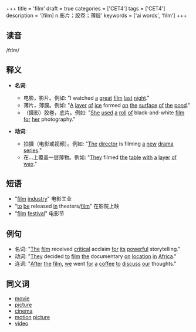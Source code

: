 +++
title = 'film'
draft = true
categories = ['CET4']
tags = ['CET4']
description = '[film] n.影片；胶卷；薄层'
keywords = ['ai words', 'film']
+++

## 读音
/fɪlm/

## 释义
- **名词**:
  - 电影，影片。例如: "I watched [a](/zh/post/a/) [great](/zh/post/great/) [film](/zh/post/film/) [last](/zh/post/last/) [night](/zh/post/night/)."
  - 薄片，薄膜。例如: "[A](/zh/post/a/) [layer](/zh/post/layer/) [of](/zh/post/of/) [ice](/zh/post/ice/) formed [on](/zh/post/on/) [the](/zh/post/the/) [surface](/zh/post/surface/) [of](/zh/post/of/) [the](/zh/post/the/) [pond](/zh/post/pond/)."
  - （摄影）胶卷，底片。例如: "[She](/zh/post/she/) [used](/zh/post/used/) [a](/zh/post/a/) [roll](/zh/post/roll/) [of](/zh/post/of/) black-and-white [film](/zh/post/film/) [for](/zh/post/for/) [her](/zh/post/her/) photography."

- **动词**:
  - 拍摄（电影或视频）。例如: "[The](/zh/post/the/) [director](/zh/post/director/) is filming [a](/zh/post/a/) [new](/zh/post/new/) [drama](/zh/post/drama/) [series](/zh/post/series/)."
  - 在…上覆盖一层薄物。例如: "[They](/zh/post/they/) filmed [the](/zh/post/the/) [table](/zh/post/table/) [with](/zh/post/with/) [a](/zh/post/a/) [layer](/zh/post/layer/) [of](/zh/post/of/) [wax](/zh/post/wax/)."

## 短语
- "[film](/zh/post/film/) [industry](/zh/post/industry/)" 电影工业
- "[to](/zh/post/to/) [be](/zh/post/be/) released [in](/zh/post/in/) theaters/[film](/zh/post/film/)" 在影院上映
- "[film](/zh/post/film/) [festival](/zh/post/festival/)" 电影节

## 例句
- 名词: "[The](/zh/post/the/) [film](/zh/post/film/) received [critical](/zh/post/critical/) acclaim [for](/zh/post/for/) [its](/zh/post/its/) [powerful](/zh/post/powerful/) storytelling."
- 动词: "[They](/zh/post/they/) decided [to](/zh/post/to/) [film](/zh/post/film/) [the](/zh/post/the/) documentary [on](/zh/post/on/) [location](/zh/post/location/) [in](/zh/post/in/) [Africa](/zh/post/africa/)."
- 连词: "[After](/zh/post/after/) [the](/zh/post/the/) [film](/zh/post/film/), [we](/zh/post/we/) went [for](/zh/post/for/) [a](/zh/post/a/) [coffee](/zh/post/coffee/) [to](/zh/post/to/) [discuss](/zh/post/discuss/) [our](/zh/post/our/) thoughts."

## 同义词
- [movie](/zh/post/movie/)
- [picture](/zh/post/picture/)
- [cinema](/zh/post/cinema/)
- [motion](/zh/post/motion/) [picture](/zh/post/picture/)
- [video](/zh/post/video/)
